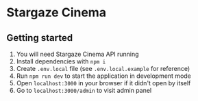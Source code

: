 # Stargaze Cinema

## Getting started

1. You will need Stargaze Cinema API running
2. Install dependencies with `npm i`
3. Create `.env.local` file (see `.env.local.example` for reference)
4. Run `npm run dev` to start the application in development mode
5. Open `localhost:3000` in your browser if it didn't open by itself
6. Go to `localhost:3000/admin` to visit admin panel
